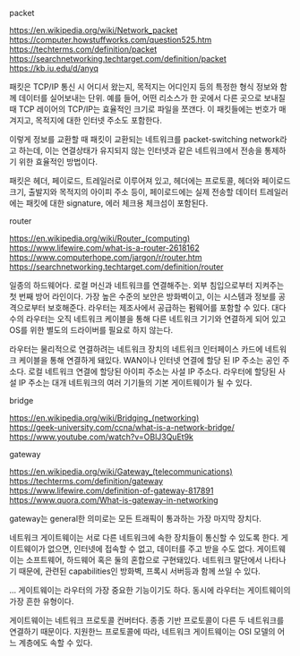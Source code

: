 packet

https://en.wikipedia.org/wiki/Network_packet<br>
https://computer.howstuffworks.com/question525.htm<br>
https://techterms.com/definition/packet<br>
https://searchnetworking.techtarget.com/definition/packet<br>
https://kb.iu.edu/d/anyq

패킷은 TCP/IP 통신 시 어디서 왔는지, 목적지는 어디인지 등의 특정한 형식 정보와 함께 데이터를 실어보내는 단위. 예를 들어, 어떤 리소스가 한 곳에서 다른 곳으로 보내질 때 TCP 레이어의 TCP/IP는 효율적인 크기로 파일을 쪼갠다. 이 패킷들에는 번호가 매겨지고, 목적지에 대한 인터넷 주소도 포함한다.

이렇게 정보를 교환할 때 패킷이 교환되는 네트워크를 packet-switching network라고 하는데, 이는 연결상태가 유지되지 않는 인터넷과 같은 네트워크에서 전송을 통제하기 위한 효율적인 방법이다.

패킷은 헤더, 페이로드, 트레일러로 이루어져 있고, 
헤더에는 프로토콜, 헤더와 페이로드 크기, 출발지와 목적지의 아이피 주소 등이,
페이로드에는 실제 전송할 데이터
트레일러에는 패킷에 대한 signature, 에러 체크용 체크섬이 포함된다.

router

https://en.wikipedia.org/wiki/Router_(computing)<br>
https://www.lifewire.com/what-is-a-router-2618162<br>
https://www.computerhope.com/jargon/r/router.htm<br>
https://searchnetworking.techtarget.com/definition/router

일종의 하드웨어다. 로컬 머신과 네트워크를 연결해주는.
외부 침입으로부터 지켜주는 첫 번째 방어 라인이다. 가장 높은 수준의 보안은 방화벽이고, 이는 시스템과 정보를 공격으로부터 보호해준다. 라우터는 제조사에서 공급하는 펌웨어를 포함할 수 있다.
대다수의 라우터는 오직 네트워크 케이블을 통해 다른 네트워크 기기와 연결하게 되어 있고 OS를 위한 별도의 드라이버를 필요로 하지 않는다.

라우터는 물리적으로 연결하려는 네트워크 장치의 네트워크 인터페이스 카드에 네트워크 케이블을 통해 연결하게 돼있다. WAN이나 인터넷 연결에 할당 된 IP 주소는 공인 주소다. 로컬 네트워크 연결에 할당된 아이피 주소는 사설 IP 주소다. 라우터에 할당된 사설 IP 주소는 대개 네트워크의 여러 기기들의 기본 게이트웨이가 될 수 있다. 

bridge

https://en.wikipedia.org/wiki/Bridging_(networking)<br>
https://geek-university.com/ccna/what-is-a-network-bridge/<br>
https://www.youtube.com/watch?v=OBlJ3QuEt9k<br>

gateway

https://en.wikipedia.org/wiki/Gateway_(telecommunications)<br>
https://techterms.com/definition/gateway<br>
https://www.lifewire.com/definition-of-gateway-817891<br>
https://www.quora.com/What-is-gateway-in-networking<br>

gateway는 general한 의미로는 모든 트래픽이 통과하는 가장 마지막 장치다.


네트워크 게이트웨이는 서로 다른 네트워크에 속한 장치들이 통신할 수 있도록 한다. 게이트웨이가 없으면, 인터넷에 접속할 수 없고, 데이터를 주고 받을 수도 없다. 게이트웨이는 소프트웨어, 하드웨어 혹은 둘의 혼합으로 구현돼있다. 네트워크 말단에서 나타나기 때문에, 관련된 capabilities인 방화벽, 프록시 서버등과 함께 쓰일 수 있다.

... 게이트웨이는 라우터의 가장 중요한 기능이기도 하다. 동시에 라우터는 게이트웨이의 가장 흔한 유형이다.

게이트웨이는 네트워크 프로토콜 컨버터다. 종종 기반 프로토콜이 다른 두 네트워크를 연결하기 때문이다. 지원한느 프로토콜에 따라, 네트워크 게이트웨이는 OSI 모델의 어느 계층에도 속할 수 있다.


